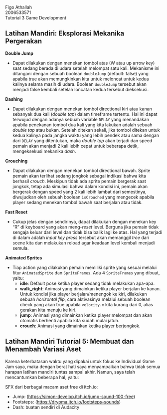 Figo Athallah<br>
2006533571<br>
Tutorial 3 Game Development

## Latihan Mandiri: Eksplorasi Mekanika Pergerakan

**Double Jump**<br>

-   Dapat dilakukan dengan menekan tombol atas (W atau up arrow key) saat sedang berada di udara setelah melompat satu kali. Mekanisme ini ditangani dengan sebuah boolean `doubleJump` (default: false) yang apabila true akan memungkinkan kita untuk meloncat untuk kedua kalinya selama masih di udara. Boolean `doubleJump` tersebut akan menjadi false kembali setelah loncatan kedua tersebut dieksekusi.

**Dashing**<br>

-   Dapat dilakukan dengan menekan tombol directional kiri atau kanan sebanyak dua kali (_double tap_) dalam timeframe tertentu. Hal ini dapat terwujud dengan adanya sebuah variable `DELAY` yang menandakan apabila penekanan tombol dua kali yang kita lakukan adalah sebuah _double tap_ atau bukan. Setelah ditekan sekali, jika tombol ditekan untuk kedua kalinya pada jangka waktu yang lebih pendek atau sama dengan dari `DELAY` yang ditentukan, maka _double tap_ akan terjadi dan speed pemain akan menjadi 2 kali lebih cepat untuk beberapa detik, mengeksekusi mekanika _dash_.

**Crouching**<br>

-   Dapat dilakukan dengan menekan tombol directional bawah. Sprite pemain akan terlihat sedang jongkok sebagai indikasi bahwa kita berhasil _crouch_. Meskipun tidak ada sprite pemain bergerak saat jongkok, tetap ada simulasi bahwa dalam kondisi ini, pemain akan bergerak dengan speed yang 2 kali lebih lambat dari semestinya, diwujudkan oleh sebuah boolean `isCrouched` yang mengecek apabila player sedang menekan tombol bawah saat berjalan atau tidak.

**Fast Reset**<br>

-   Cukup jelas dengan sendirinya, dapat dilakukan dengan menekan key “R” di keyboard yang akan meng-_reset_ level. Berguna jika pemain tidak sengaja keluar dari level dan tidak bisa balik lagi ke atas. Hal yang terjadi di dalam adalah _input key press_ tersebut akan memanggil _tree_ dari scene kita dan melakukan reload agar keadaan level kembali menjadi semula.

**Animated Sprites**<br>

-   Tiap action yang dilakukan pemain memiliki sprite yang sesuai melalui fitur `AnimatedSprite` dan `SpriteFrames`. Ada 4 `SpriteFrames` yang dibuat, yaitu:
    -   **idle**: Default pose ketika player sedang tidak melakukan apa-apa.
    -   **walk_right**: Animasi yang dimainkan ketika player berjalan ke kanan. Untuk kondisi jika player berjalan/menengok ke kiri, dilakukan sebuah _horizontal flip_, cara aktivasinya melalui sebuah boolean check yang akan true apabila `velocity.x` kita kurang dari 0, alias gerakan kita menuju ke kiri.
    -   **jump**: Animasi yang dimainkan ketika player melompat dan akan otomatis berhenti apabila kita sudah mulai jatuh.
    -   **crouch**: Animasi yang dimainkan ketika player berjongkok.

## Latihan Mandiri Tutorial 5: Membuat dan Menambah Variasi Aset

Karena keterbatasan waktu yang dipakai untuk fokus ke Individual Game Jam saya, maka dengan berat hati saya menyampaikan bahwa tidak semua harapan latihan mandiri tuntas sampai akhir. Namun, saya telah mencantumkan beberapa hal, yaitu:

SFX dari berbagai macam aset free di itch.io:

-   Jump: (https://simon-develop.itch.io/jump-sound-100-free)
-   Footsteps: (https://dryoma.itch.io/footsteps-sounds)
-   Dash: buatan sendiri di Audacity
